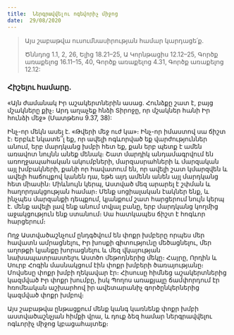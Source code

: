 ```yaml
---
title:  Ներգրավվելու ոգեվորիչ միջոց
date:  29/08/2020
---
```


> <p>Այս շաբաթվա ուսումնասիրության համար կարդացե՛ք.<p>
> Ծննդոց 1.1, 2, 26, Ելից 18.21–25, Ա Կորնթացիս 12.12–25, Գործք առաքելոց 16.11–15, 40, Գործք առաքելոց 4.31, Գործք առաքելոց 12.12:

### Հիշելու համարը.
«Այն ժամանակ Իր աշակերտներին ասաց. Հունձքը շատ է, բայց մշակները քիչ։ Արդ աղաչեք հնձի Տիրոջը, որ մշակներ հանի Իր հունձի մեջ» (Մատթեոս 9.37, 38):

Ինչ-որ մեկն ասել է. «Թվերի մեջ ուժ կա»։ Ինչ-որ իմաստով սա ճիշտ է։ Երբևէ նկատե՞լ եք, որ ավելի ոգևորված եք վարժություններ անում, երբ մարդկանց խմբի հետ եք, քան երբ պետք է ամեն առավոտ նույնն անեք մենակ։ Շատ մարդիկ անդամագրվում են առողջապահական ակումբների, մարզասրահների և մարզական այլ խմբակների, քանի որ հավատում են, որ ավելի շատ կմարզվեն և ավելի հաճույքով կանեն դա, եթե այդ ամենն անեն այլ մարդկանց հետ միասին։ Միևնույն կերպ, Աստված մեզ արարել է շփման և հաղորդակցության համար։ Մենք սոցիալական էակներ ենք, և ինչպես մարզանքի դեպքում, կյանքում շատ հարցերում նույն կերպ է. մենք ավելի լավ ենք անում տվյալ բանը, երբ մարդկանց կողմից աջակցություն ենք ստանում։ Սա հատկապես ճիշտ է հոգևոր հարցերում։

Ողջ Աստվածաշնչում ընդգծվում են փոքր խմբերը որպես մեր հավատն ամրացնելու, Իր խոսքի գիտությունը մեծացնելու, մեր աղոթքի կյանքը խորացնելու և մեզ վկայության նախապատրաստելու Աստծո մեթոդներից մեկը։ Հայրը, Որդին և Սուրբ Հոգին մասնակցում էին փոքր խմբերի ծառայությանը։ Մովսեսը փոքր խմբի ղեկավար էր։ Հիսուսը հիմնեց աշակերտներից կազմված Իր փոքր խումբը, իսկ Պողոս առաքյալը ճամփորդում էր հռոմեական աշխարհով իր ավետարանիչ գործընկերներից կազմված փոքր խմբով։

Այս շաբաթվա ընթացքում մենք կանգ կառնենք փոքր խմբի աստվածաշնչյան հիմքի վրա, և դուք ձեզ համար ներգրավվելու ոգևորիչ միջոց կբացահայտեք։